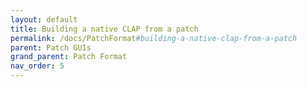 ```yaml
---
layout: default
title: Building a native CLAP from a patch
permalink: /docs/PatchFormat#building-a-native-clap-from-a-patch
parent: Patch GUIs
grand_parent: Patch Format
nav_order: 5
---
```

